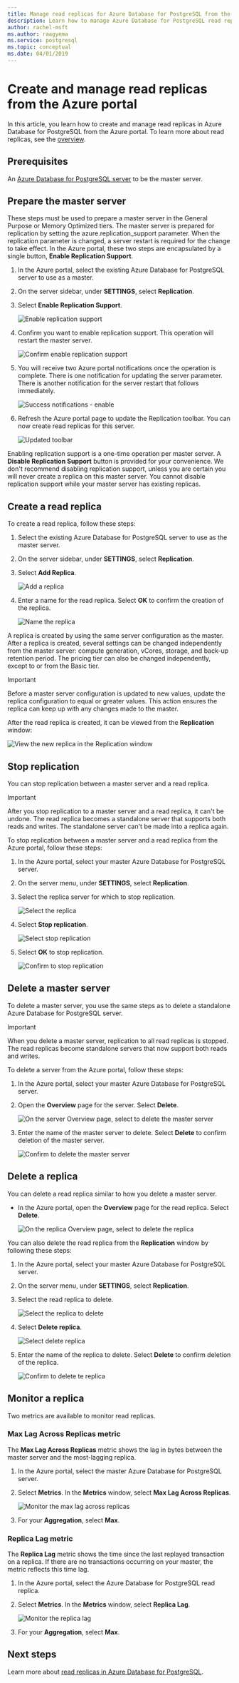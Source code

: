 ```yaml
---
title: Manage read replicas for Azure Database for PostgreSQL from the Azure portal
description: Learn how to manage Azure Database for PostgreSQL read replicas from the Azure portal.
author: rachel-msft
ms.author: raagyema
ms.service: postgresql
ms.topic: conceptual
ms.date: 04/01/2019
---
```


# Create and manage read replicas from the Azure portal

In this article, you learn how to create and manage read replicas in Azure Database for PostgreSQL from the Azure portal. To learn more about read replicas, see the [overview](concepts-read-replicas.md).

## Prerequisites
An [Azure Database for PostgreSQL server](quickstart-create-server-database-portal.md) to be the master server.

## Prepare the master server
These steps must be used to prepare a master server in the General Purpose or Memory Optimized tiers. The master server is prepared for replication by setting the azure.replication_support parameter. When the replication parameter is changed, a server restart is required for the change to take effect. In the Azure portal, these two steps are encapsulated by a single button, **Enable Replication Support**.

1. In the Azure portal, select the existing Azure Database for PostgreSQL server to use as a master.

2. On the server sidebar, under **SETTINGS**, select **Replication**.

3. Select **Enable Replication Support**. 

   ![Enable replication support](./media/howto-read-replicas-portal/enable-replication-support.png)

4. Confirm you want to enable replication support. This operation will restart the master server. 

   ![Confirm enable replication support](./media/howto-read-replicas-portal/confirm-enable-replication.png)
   
5. You will receive two Azure portal notifications once the operation is complete. There is one notification for updating the server parameter. There is another notification for the server restart that follows immediately.

   ![Success notifications - enable](./media/howto-read-replicas-portal/success-notifications-enable.png)

6. Refresh the Azure portal page to update the Replication toolbar. You can now create read replicas for this server.

   ![Updated toolbar](./media/howto-read-replicas-portal/updated-toolbar.png)
   
Enabling replication support is a one-time operation per master server. A **Disable Replication Support** button is provided for your convenience. We don't recommend disabling replication support, unless you are certain you will never create a replica on this master server. You cannot disable replication support while your master server has existing replicas.


## Create a read replica
To create a read replica, follow these steps:

1. Select the existing Azure Database for PostgreSQL server to use as the master server. 

2. On the server sidebar, under **SETTINGS**, select **Replication**.

3. Select **Add Replica**.

   ![Add a replica](./media/howto-read-replicas-portal/add-replica.png)

4. Enter a name for the read replica. Select **OK** to confirm the creation of the replica.

   ![Name the replica](./media/howto-read-replicas-portal/name-replica.png) 

A replica is created by using the same server configuration as the master. After a replica is created, several settings can be changed independently from the master server: compute generation, vCores, storage, and back-up retention period. The pricing tier can also be changed independently, except to or from the Basic tier.

> [!IMPORTANT]
> Before a master server configuration is updated to new values, update the replica configuration to equal or greater values. This action ensures the replica can keep up with any changes made to the master.

After the read replica is created, it can be viewed from the **Replication** window:

![View the new replica in the Replication window](./media/howto-read-replicas-portal/list-replica.png)
 

## Stop replication
You can stop replication between a master server and a read replica.

> [!IMPORTANT]
> After you stop replication to a master server and a read replica, it can't be undone. The read replica becomes a standalone server that supports both reads and writes. The standalone server can't be made into a replica again.

To stop replication between a master server and a read replica from the Azure portal, follow these steps:

1. In the Azure portal, select your master Azure Database for PostgreSQL server.

2. On the server menu, under **SETTINGS**, select **Replication**.

3. Select the replica server for which to stop replication.

   ![Select the replica](./media/howto-read-replicas-portal/select-replica.png)
 
4. Select **Stop replication**.

   ![Select stop replication](./media/howto-read-replicas-portal/select-stop-replication.png)
 
5. Select **OK** to stop replication.

   ![Confirm to stop replication](./media/howto-read-replicas-portal/confirm-stop-replication.png)
 

## Delete a master server
To delete a master server, you use the same steps as to delete a standalone Azure Database for PostgreSQL server. 

> [!IMPORTANT]
> When you delete a master server, replication to all read replicas is stopped. The read replicas become standalone servers that now support both reads and writes.

To delete a server from the Azure portal, follow these steps:

1. In the Azure portal, select your master Azure Database for PostgreSQL server.

2. Open the **Overview** page for the server. Select **Delete**.

   ![On the server Overview page, select to delete the master server](./media/howto-read-replicas-portal/delete-server.png)
 
3. Enter the name of the master server to delete. Select **Delete** to confirm deletion of the master server.

   ![Confirm to delete the master server](./media/howto-read-replicas-portal/confirm-delete.png)
 

## Delete a replica
You can delete a read replica similar to how you delete a master server.

- In the Azure portal, open the **Overview** page for the read replica. Select **Delete**.

   ![On the replica Overview page, select to delete the replica](./media/howto-read-replicas-portal/delete-replica.png)
 
You can also delete the read replica from the **Replication** window by following these steps:

1. In the Azure portal, select your master Azure Database for PostgreSQL server.

2. On the server menu, under **SETTINGS**, select **Replication**.

3. Select the read replica to delete.

   ![Select the replica to delete](./media/howto-read-replicas-portal/select-replica.png)
 
4. Select **Delete replica**.

   ![Select delete replica](./media/howto-read-replicas-portal/select-delete-replica.png)
 
5. Enter the name of the replica to delete. Select **Delete** to confirm deletion of the replica.

   ![Confirm to delete te replica](./media/howto-read-replicas-portal/confirm-delete-replica.png)
 

## Monitor a replica
Two metrics are available to monitor read replicas.

### Max Lag Across Replicas metric
The **Max Lag Across Replicas** metric shows the lag in bytes between the master server and the most-lagging replica. 

1.	In the Azure portal, select the master Azure Database for PostgreSQL server.

2.	Select **Metrics**. In the **Metrics** window, select **Max Lag Across Replicas**.

    ![Monitor the max lag across replicas](./media/howto-read-replicas-portal/select-max-lag.png)
 
3.	For your **Aggregation**, select **Max**.


### Replica Lag metric
The **Replica Lag** metric shows the time since the last replayed transaction on a replica. If there are no transactions occurring on your master, the metric reflects this time lag.

1. In the Azure portal, select the Azure Database for PostgreSQL read replica.

2. Select **Metrics**. In the **Metrics** window, select **Replica Lag**.

   ![Monitor the replica lag](./media/howto-read-replicas-portal/select-replica-lag.png)
 
3. For your **Aggregation**, select **Max**. 
 
## Next steps
Learn more about [read replicas in Azure Database for PostgreSQL](concepts-read-replicas.md).